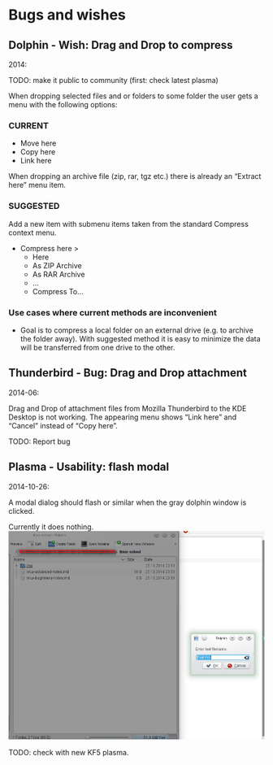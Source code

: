 Bugs and wishes
===============

Dolphin - Wish: Drag and Drop to compress
-----------------------------------------
2014:

TODO: make it public to community (first: check latest plasma)

When dropping selected files and or folders to some folder the user gets a menu with the following options:

### CURRENT

  * Move here
  * Copy here
  * Link here

When dropping an archive file (zip, rar, tgz etc.) there is already an “Extract here” menu item.

### SUGGESTED
Add a new item with submenu items taken from the standard Compress context menu.

  * Compress here >
    * Here
    * As ZIP Archive
    * As RAR Archive
    * …
    * Compress To…

### Use cases where current methods are inconvenient
  * Goal is to compress a local folder on an external drive (e.g. to archive the folder away).
  With suggested method it is easy to minimize the data will be transferred from one drive to the other.


Thunderbird - Bug: Drag and Drop attachment
-------------------------------------------
2014-06:

Drag and Drop of attachment files from Mozilla Thunderbird to the KDE Desktop is not working. The appearing menu shows “Link here” and “Cancel” instead of “Copy here”.

TODO: Report bug

Plasma - Usability: flash modal
-------------------------------
2014-10-26:

A modal dialog should flash or similar when the gray dolphin window is clicked.

Currently it does nothing.
![](img/plasma-flash-modal.png "Modal dialog should flash or similar when the gray dolphin window is clicked")

TODO: check with new KF5 plasma.
